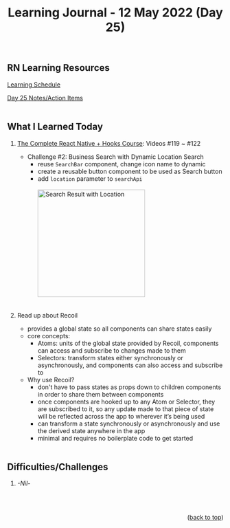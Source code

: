 <div id="top"></div>
<h1 align="center">Learning Journal - 12 May 2022 (Day 25)</h1>
<br />

## RN Learning Resources
[Learning Schedule](https://docs.google.com/document/d/1X1WgRPKxWwenKXswD5xHcuEZ4NFRj8EWmkCC8MLsBwg/edit)

[Day 25 Notes/Action Items](https://docs.google.com/document/d/1r1bZSt7AudY1e2cr7j6yAAILupXcYy-QbWT_WXlOefU/edit)
<br />
<br />

## What I Learned Today
1. [The Complete React Native + Hooks Course](https://nlbsg.udemy.com/course/the-complete-react-native-and-redux-course/learn/lecture/15706480#overview): Videos #119 ~ #122<br />
   - Challenge #2: Business Search with Dynamic Location Search
     - reuse `SearchBar` component, change icon name to dynamic
     - create a reusable button component to be used as Search button
     - add `location` parameter to `searchApi`
       <br />
       <br />
       <img width="250" alt="Search Result with Location" src="https://user-images.githubusercontent.com/97433108/168069430-50899fac-c3c4-4ece-ab1c-0b90188c3c97.png">
     <br />

2. Read up about Recoil
   - provides a global state so all components can share states easily
   - core concepts:
     - Atoms: units of the global state provided by Recoil, components can access and subscribe to changes made to them
     - Selectors: transform states either synchronously or asynchronously, and components can also access and subscribe to
   - Why use Recoil?
     - don't have to pass states as props down to children components in order to share them between components
     - once components are hooked up to any Atom or Selector, they are subscribed to it, so any update made to that piece of state will be reflected across the app to wherever it’s being used
     - can transform a state synchronously or asynchronously and use the derived state anywhere in the app
     - minimal and requires no boilerplate code to get started
   <br />

## Difficulties/Challenges
1. _-Nil-_
<br />
<br />

<p align="right">(<a href="#top">back to top</a>)</p>
